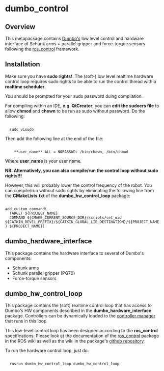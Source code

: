 dumbo_control
=============
Overview
---------------------------------------------
This metapackage contains [Dumbo's][1] low level control and hardware interface of Schunk arms + parallel gripper and force-torque sensors following the [ros_control][2] framework. 

[1]: https://cvapwiki.csc.kth.se/dokuwiki/doku.php?id=dumbo
[2]: http://wiki.ros.org/ros_control

Installation
---------------------------------------------

Make sure you have **sudo rights!**. The (soft-) low level realtime hardware control loop requires sudo rights to be able to run the control thread with a **realtime scheduler**. 

You should be prompted for your sudo password duing compilation.

For compiling within an IDE, **e.g. QtCreator**, you can **edit the sudoers file** to allow **chmod** and **chown** to be run as sudo without password. Do the following:

<code>
  sudo visudo
</code>

Then add the following line at the end of the file:

<code>
    **user_name** ALL = NOPASSWD: /bin/chown, /bin/chmod
</code>

Where **user_name**  is your user name. 

**NB: Alternatively, you can also compile/run the control loop without sudo rights!!!** 

However, this will probably lower the control frequency of the robot. You can compile/run without sudo rights by eliminating the following line from the **CMakeLists.txt** of the **dumbo_hw_control_loop** package:

<code>
add_custom_command(
  TARGET ${PROJECT_NAME}
  COMMAND ${CMAKE_CURRENT_SOURCE_DIR}/scripts/set_uid ${CATKIN_DEVEL_PREFIX}/${CATKIN_GLOBAL_LIB_DESTINATION}/${PROJECT_NAME} ${PROJECT_NAME})
</code>


dumbo_hardware_interface
---------------------------------------------
This package contains the hardware interface to several of Dumbo's components:
* Schunk arms
* Schunk parallel gripper (PG70)
* Force-torque sensors

dumbo_hw_control_loop
---------------------------------------------
This package contains the (soft) realtime control loop that has access to Dumbo's HW components described in the **dumbo_hardware_interface** package. Controllers can be dynamically loaded to the [controller manager][3] that runs in this loop. 

This low-level control loop has been designed according to the **ros_control** specifications. Please look at the documentation of the [ros_control][4] package in the ROS wiki as well as the wiki in the package's [github repository][5].

To run the hardware control loop, just do:

<code>
  rosrun dumbo_hw_control_loop dumbo_hw_control_loop
</code>


[3]: http://wiki.ros.org/controller_manager
[4]: http://wiki.ros.org/ros_control
[5]: https://github.com/ros-controls/ros_control
